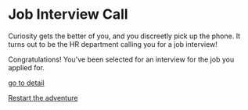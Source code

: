 # Job Interview Call

Curiosity gets the better of you, and you discreetly pick up the phone. It turns out to be the HR department calling you for a job interview!

Congratulations! You've been selected for an interview for the job you applied for.

[go to detail](detail.md)

[Restart the adventure](intro.md)

